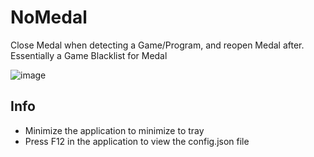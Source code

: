 # NoMedal
Close Medal when detecting a Game/Program, and reopen Medal after. <br/>
Essentially a Game Blacklist for Medal

![image](https://i.imgur.com/iY48e4p.png)

## Info
- Minimize the application to minimize to tray
- Press F12 in the application to view the config.json file

